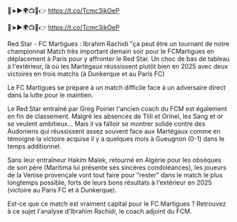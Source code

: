🔴➤►🌍📺📱👉 https://t.co/Tcmc3ikOeP

🔴➤►🌍📺📱👉 https://t.co/Tcmc3ikOeP




Red Star - FC Martigues : Ibrahim Rachidi "ça peut être un tournant de notre championnat
Match très important demain soir pour le FCMartigues en déplacement à Paris pour y affronter le Red Star. Un choc de bas de tableau à l'extérieur, là où les Martégaux réussissent plutôt bien en 2025 avec deux victoires en trois matchs (à Dunkerque et au Paris FC)

Le FC Martigues se prépare à un match difficile face à un adversaire direct dans la lutte pour le maintien.

Le Red Star entraîné par Greg Poirier l'ancien coach du FCM est également en fin de classement. Malgré les absences de Tlili et Orinel, les Sang et or se veulent ambitieux... Mais il va falloir se montrer solide contre des Audoniens qui réussissent assez souvent face aux Martégaux comme en témoigne la victoire acquise il y a quelques mois à Gueugnon (0-1) dans le temps additionnel. 

Sans leur entraîneur Hakim Malek, retourné en Algérie pour les obsèques de son père (Maritima lui présente ses sincères condoléances), les joueurs de la Venise provençale vont tout faire pour "rester" dans le match le plus longtemps possible, forts de leurs bons résultats à l'extérieur en 2025 (victoire au Paris FC et à Dunkerque).

Est-ce que ce match est vraiment capital pour le FC Martigues ? Retrouvez à ce sujet l'analyse d'Ibrahim Rachidi, le coach adjoint du FCM.
